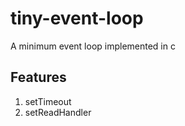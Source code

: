 # tiny-event-loop
A minimum event loop implemented in c
## Features
1. setTimeout
2. setReadHandler
